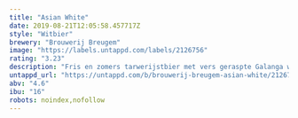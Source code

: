 ```yaml
---
title: "Asian White"
date: 2019-08-21T12:05:58.457717Z
style: "Witbier"
brewery: "Brouwerij Breugem"
image: "https://labels.untappd.com/labels/2126756"
rating: "3.23"
description: "Fris en zomers tarwerijstbier met vers geraspte Galanga wortel en Djeroek Poeroet. Strak van smaak, licht van alcohol en met een kenmerkend peper- en citruskarakter."
untappd_url: "https://untappd.com/b/brouwerij-breugem-asian-white/2126756"
abv: "4.6"
ibu: "16"
robots: noindex,nofollow
---
```


